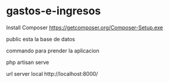 # gastos-e-ingresos


Install Composer
https://getcomposer.org/Composer-Setup.exe

public esta la base de datos


commando para prender la aplicacion

php artisan serve

url server local
http://localhost:8000/
